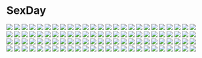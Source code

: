 # SexDay
![](https://konachan.com/jpeg/5e3905a9f5f8dc7e2d3d19fa2bb50a92/Konachan.com%20-%20214169%20apron%20blonde_hair%20blue_eyes%20blush%20clouds%20food%20fruit%20kirisame_marisa%20leaves%20long_hair%20namatyaba%20orange_%28fruit%29%20touhou%20water.jpg)
![](https://konachan.com/image/7b32bb11cd8e7abc0975e078fa2d1836/Konachan.com%20-%2031484%20ass%20blonde_hair%20blue_eyes%20blush%20favorite%20game_cg%20happy_margaret%21%20kokonoka%20panties%20red_hair%20rindou_saki%20school_uniform%20striped_panties%20underwear.jpg)
![](https://konachan.com/jpeg/0dfb85826f218e6894e5d14fb3c7dccf/Konachan.com%20-%20221499%20blush%20breasts%20brown_hair%20censored%20fellatio%20fujishima_yukine%20game_cg%20nipples%20school_uniform%20sex%20softhouse-seal%20tagme%20tagme_%28artist%29%20underwear.jpg)
![](https://konachan.com/image/7929e4ee91a7c61b1a6e97dbcf249d5e/Konachan.com%20-%20259242%20anthropomorphism%20azur_lane%20breasts%20brown_hair%20cilica%20cleavage%20dark_skin%20long_hair%20navel%20south_dakota_%28azur_lane%29%20white%20yellow_eyes.jpg)
![](https://konachan.com/jpeg/53f2915d004f23f35acaa33c16b94509/Konachan.com%20-%20228347%20akata_itsuki%20animal%20bed%20breasts%20cat%20cleavage%20game_cg%20glasses%20headband%20kokoro_rista%21%20male%20nagasawa_seika%20short_hair%20twintails%20wedding_attire.jpg)
![](https://konachan.com/image/d7b984afd8ba20fbcc6e49f5da121f9b/Konachan.com%20-%20294397%20animal_ears%20bandaid%20bicolored_eyes%20bikini_top%20breasts%20cleavage%20fang%20gray%20hololive%20long_hair%20ookami_mio%20red_hair%20thighhighs%20torn_clothes%20wolfgirl.jpg)
![](https://konachan.com/image/9a5928d928b3365e38f739924eb1dd9b/Konachan.com%20-%20134568%20bikini%20breasts%20green_eyes%20horarezonu%20long_hair%20necklace%20nipples%20original%20swimsuit%20wings.jpg)
![](https://konachan.com/image/9d9cc5093be69708a535162ff2391d58/Konachan.com%20-%2094540%20animal%20bird%20cat%20group%20kaenbyou_rin%20komeiji_koishi%20komeiji_satori%20kurokarasu%20nude%20reiuji_utsuho%20school_swimsuit%20swimsuit%20touhou.jpg)
![](https://konachan.com/image/4c6ff30e4b2616d38b10affe6ec958f4/Konachan.com%20-%2036324%20albert_de_morcerf%20count_of_monte_cristo%20gankutsuou.jpg)
![](https://konachan.com/image/d63a2aa3bc80e070168aeaf7ef58ce62/Konachan.com%20-%2024802%202girls%20konohana_hikari%20nanto_yaya%20sleeping%20strawberry_panic%20tagme.jpg)
![](https://konachan.com/image/c927a9b00adf6a7107356df6199d073e/Konachan.com%20-%20111164%20clouds%20flowers%20green_eyes%20green_hair%20night%20original%20signed%20stars%20water%20yuugen.jpg)
![](https://konachan.com/jpeg/4f7a4ea41011f3e43e4bd78aa7f0fc6b/Konachan.com%20-%20290752%20animal_ears%20azur_lane%20brown_hair%20butterfly%20criin_%28659503%29%20flowers%20foxgirl%20horns%20kimono%20loli%20long_hair%20miko%20thighhighs%20umbrella%20yellow_eyes.jpg)
![](https://konachan.com/jpeg/804b2047f3e58df1db660e65a91eaea2/Konachan.com%20-%20298672%20blue_eyes%20brown_hair%20cherry_blossoms%20cropped%20flowers%20kyouya_kakehi%20long_hair%20original%20petals%20scan%20shirt%20spring.jpg)
![](https://konachan.com/image/1cc78025cecd1ec7302d97d8c29359b0/Konachan.com%20-%20146786%20black_hair%20butterfly%20original%20skull%20sts.jpg)
![](https://konachan.com/image/1a7bd3557693652b5b839e1bc7dc17dd/Konachan.com%20-%20185285%20blush%20bra%20breasts%20glasses%20headphones%20nipples%20open_shirt%20panties%20pantyhose%20pink_hair%20pussy_juice%20sonico%20spread_legs%20super_sonico%20underwear%20v-mag.jpg)
![](https://konachan.com/image/07c3c600477c115ca9b0410926584b26/Konachan.com%20-%20258862%20aqua_eyes%20blonde_hair%20blush%20bow%20dress%20fate_grand_order%20fate_%28series%29%20goth-loli%20hat%20loli%20lolita_fashion%20long_hair%20tagme_%28artist%29%20teddy_bear%20white.jpg)
![](https://konachan.com/image/00b34e16b0270e43d2e6591bcadb2eaf/Konachan.com%20-%2023391%20air%20kamio_misuzu%20key%20ribbons%20signed.jpg)
![](https://konachan.com/jpeg/9c9e2426763899148df4ca520bf88472/Konachan.com%20-%20135689%20dress%20flowers%20hat%20kokotetsu%20komeiji_koishi%20komeiji_satori%20petals%20touhou%20white.jpg)
![](https://konachan.com/jpeg/8fa6a4b6f2d4154c22d2318448caa2e6/Konachan.com%20-%20279701%20ass%20azur_lane%20blue_hair%20blush%20braids%20breasts%20cleavage%20garter_belt%20panties%20purple_eyes%20stockings%20thighhighs%20twintails%20underwear%20watermark%20wristwear.jpg)
![](https://konachan.com/image/f0030d2db735822f2b4e5abd27abdbe8/Konachan.com%20-%2099516%20mahou_shoujo_madoka_magica%20tomoe_mami.jpg)
![](https://konachan.com/jpeg/9bff59e0e19a992d92d97013c346026e/Konachan.com%20-%20303427%20barefoot%20blonde_hair%20braids%20breasts%20game_cg%20long_hair%20maki_pei%20navel%20nipples%20nude%20ponytail%20salet%C3%A9%20salet%C3%A9_%28character%29.jpg)
![](https://konachan.com/image/a83ebb245ee39966b683ef695fde7361/Konachan.com%20-%2070720%20brown_eyes%20brown_hair%20gray_hair%20koi%20ponytail.jpg)
![](https://konachan.com/image/9134aff4abfb83181becae3f16d7968c/Konachan.com%20-%20180813%20black%20black_hair%20blood%20blue_eyes%20bodysuit%20jpeg_artifacts%20mecha%20original%20short_hair%20sword%20weapon%20yuya_%28no_art_no_future%29.jpg)
![](https://konachan.com/image/f3ef7dcfc24501493ef3832a5b82db35/Konachan.com%20-%20130000%20animal%20boots%20cat%20gabaisuito-n%20hatsune_miku%20long_hair%20rain%20scarf%20shorts%20thighhighs%20twintails%20umbrella%20vocaloid%20water.jpg)
![](https://konachan.com/image/0b20643b4ed542d95b0606ed476d5c72/Konachan.com%20-%2027272%20tagme.jpg)
![](https://konachan.com/jpeg/3bd6b2e3ad6fba49de1176cd294cab23/Konachan.com%20-%20122775%20dandelion%20game_cg%20matsuno_canel%20oohara_chizuru%20school_uniform%20tagme_%28character%29%20taisetsu_na_kimi_no_tame_ni_boku_ni_dekiru_ichiban_no_koto.jpg)
![](https://konachan.com/jpeg/a11729053768642c47d93bb4f087072e/Konachan.com%20-%20227583%2064hijiki%20aliasing%20hatsune_miku%20long_hair%20vocaloid.jpg)
![](https://konachan.com/image/b4e614aa5822e2ea740e8284877f11ab/Konachan.com%20-%2058699%20miwa_shirow%20red_eyes%20tie.jpg)
![](https://konachan.com/image/defec6a01f719e5c48695b880b5f7193/Konachan.com%20-%20237851%20animal%20aqua_eyes%20bed%20book%20cat%20computer%20dress%20leaves%20miya-ki_%28miya_key%29%20original%20summer_dress%20white_hair.jpg)
![](https://konachan.com/jpeg/ccda7a539dfc47883b8532ded3106524/Konachan.com%20-%20170144%20chain%20demon%20dress%20hat%20kazeharu%20magic%20red_eyes%20remilia_scarlet%20ribbons%20short_hair%20spear%20touhou%20vampire%20weapon%20white_hair%20wings.jpg)
![](https://konachan.com/jpeg/0f06e5761bdc918b1ed39464f20cc0d9/Konachan.com%20-%2094741%20aonoe%20close%20headphones%20megurine_luka%20pink_hair%20vocaloid%20white.jpg)
![](https://konachan.com/jpeg/0413f2862a61c6c006f6e64273b71211/Konachan.com%20-%20212419%20ass%20bed%20blonde_hair%20blush%20fast-runner-2024%20long_hair%20orange_eyes%20original%20panties%20striped_panties%20thighhighs%20tiffy%20underwear.jpg)
![](https://konachan.com/image/e9ac0a8b690ac0288614be151935a8ec/Konachan.com%20-%20217345%20barefoot%20blush%20breasts%20brown_eyes%20brown_hair%20censored%20idolmaster%20nipples%20nude%20penis%20pussy%20q_%28ed69%29%20ribbons%20sex%20totoki_airi%20twintails.jpg)
![](https://konachan.com/jpeg/a732724e8b3f6e313e13d3d091f4718a/Konachan.com%20-%20272138%20blonde_hair%20blush%20breast_grab%20breasts%20censored%20group%20navel%20nipples%20nude%20original%20penis%20pink_eyes%20short_hair%20spread_legs%20tears%20torn_clothes%20waifu2x.jpg)
![](https://konachan.com/image/f6d3505f2f6ec1ae99b5b7c4aa2b120c/Konachan.com%20-%20103135%20aqua_eyes%20aqua_hair%20eyepatch%20hat%20hatsune_miku%20uniform%20vocaloid.jpg)
![](https://konachan.com/image/302ccd2014d438fae46744506abe776b/Konachan.com%20-%2016002%20angelina_rocca%20belle%20efa%20katahane%20tarte.jpg)
![](https://konachan.com/image/6bbd142066ce774cbb4f0af827497734/Konachan.com%20-%20125419%20blue_eyes%20blue_hair%20elbow_gloves%20gloves%20hatsune_miku%20meola%20skirt%20tie%20twintails%20vocaloid.jpg)
![](https://konachan.com/image/f7fa3c332911844c042c05ddcc084c30/Konachan.com%20-%20255709%20anthropomorphism%20black_hair%20blush%20breasts%20brown_eyes%20car%20cleavage%20erect_nipples%20hat%20kantai_collection%20short_hair%20tears%20ushio_%28kancolle%29.jpg)
![](https://konachan.com/image/5aff42ede01bb3dfb6bbbb08df79ef8d/Konachan.com%20-%20153609%20landscape%20night%20original%20pei_%28sumurai%29%20scenic%20snow.jpg)
![](https://konachan.com/image/b698f1b7c2394aa8357949f80f3f7a30/Konachan.com%20-%20295724%20blue_eyes%20blush%20breasts%20censored%20cum%20evelysse%20gloves%20hat%20long_hair%20moon%20nipples%20no_bra%20panties%20penis%20ribbons%20sblack%20sex%20underwear%20witch%20witch_hat.jpg)
![](https://konachan.com/image/b5ef8b7fde6d793b00877d1476d9e95d/Konachan.com%20-%20271789%20bikini%20breasts%20brown_hair%20cleavage%20katou_megumi%20saenai_heroine_no_sodatekata%20shirt_lift%20short_hair%20sunhyun%20swimsuit%20yellow_eyes.jpg)
![](https://konachan.com/image/86dcb80cb60abb70fc391cc47619fb0d/Konachan.com%20-%20236286%20all_male%20animal%20aqua_eyes%20aqua_hair%20fish%20headphones%20jpeg_artifacts%20kaito%20male%20microphone%20radu%20scarf%20short_hair%20vocaloid%20watermark.jpg)
![](https://konachan.com/image/83348a23d0a6686139bddbeb9b3e90ca/Konachan.com%20-%20255493%20ass%20bloomers%20blush%20brown_eyes%20brown_hair%20cameltoe%20cum%20nonaka_chikin%20original%20short_hair.jpg)
![](https://konachan.com/jpeg/863de8c23b559edff2292309b2d75908/Konachan.com%20-%20193957%20anthropomorphism%20battleship_hime%20blue_eyes%20gray_eyes%20group%20long_hair%20midway_hime%20red_eyes%20seaport_hime%20short_hair%20undeedking%20white_hair.jpg)
![](https://konachan.com/image/f335c507c184209cfdeb329ac89fd305/Konachan.com%20-%2086228%20animal%20cape%20cat%20fang%20halloween%20original%20pumpkin%20purple_eyes%20robot%20stockings%20tagme%20twintails%20won_%28toufunokado%29.jpg)
![](https://konachan.com/image/58f51c5a9118c144a2ca23d96c7375a5/Konachan.com%20-%20295058%20animal_ears%20aqua_eyes%20bow%20breasts%20brown_hair%20bunny_ears%20bunnygirl%20headband%20long_hair%20meo%20original.jpg)
![](https://konachan.com/jpeg/c6c41d9cf8bda5574f39ab874e9cfbee/Konachan.com%20-%20205235%20barefoot%20beach%20blue_hair%20blush%20breasts%20cleavage%20computer%20fast-runner-2024%20glasses%20headphones%20instrument%20original%20purple_eyes%20short_hair%20shorts%20water.jpg)
![](https://konachan.com/image/3243a5ddff66bc345f319c0f13179bde/Konachan.com%20-%2062869%20blush%20goth-loli%20horns%20lolita_fashion%20pointed_ears%20tagme%20tail%20tateha%20thighhighs%20valentine.jpg)
![](https://konachan.com/image/c4b8e4f911a4bc7ea1741910735913b3/Konachan.com%20-%2068299%20asuku_san%20itsuka_todoku_anosorani%20long_hair%20moekibara_fumitake%20purple_eyes%20umbrella.jpg)
![](https://konachan.com/image/afb362f7a81b853a9c12a4843d6791ef/Konachan.com%20-%20176373%202girls%20armor%20blue_eyes%20bodysuit%20braids%20gray_hair%20green_eyes%20green_hair%20gun%20ia%20long_hair%20mechagirl%20pc9527%20sword%20thighhighs%20vocaloid%20weapon%20wings.jpg)
![](https://konachan.com/image/175f86977abc12d70bb7e820c197cb26/Konachan.com%20-%2065741%20ass%20chobipero%20christmas%20flat_chest%20loli%20panties%20pantyhose%20ribbons%20tagme%20thighhighs%20topless%20underwear.jpg)
![](https://konachan.com/image/9e506f4af4dd302c476dd59151c55378/Konachan.com%20-%2030879%20kanon%20minase_akiko%20minase_nayuki.jpg)
![](https://konachan.com/jpeg/807ef5e2fc34358b991d85cd79675649/Konachan.com%20-%20265245%20anal%20anus%20blush%20breasts%20cosplay%20dress%20fingering%20front_wing%20game_cg%20gloves%20ino%20long_hair%20nipples%20panties%20pussy%20thighhighs%20uncensored%20underwear.jpg)
![](https://konachan.com/jpeg/e7a11d0b09ff6c21885a1fdaae8838f2/Konachan.com%20-%20271737%20animal%20animal_ears%20brown_eyes%20cat%20catgirl%20cherry_blossoms%20dress%20flowers%20jura_basil_elden%20misaki_kurehito%20original%20purple_hair%20scan%20short_hair%20tail.jpg)
![](https://konachan.com/image/9d63281b3818f7c85ea7f1cc1b1cc9c0/Konachan.com%20-%20261206%20blue_hair%20blush%20breasts%20brown_eyes%20cameltoe%20green_hair%20hatachi%20navel%20original%20panties%20ponytail%20ribbons%20short_hair%20skirt%20underwear%20upskirt%20wristwear.jpg)
![](https://konachan.com/image/3375d7cfb9295d118a1ad858f43a44ea/Konachan.com%20-%2022241%20abenobashi_mahou_shoutengai.jpg)
![](https://konachan.com/jpeg/997ed89fa6d1e506289a2ca28f730e13/Konachan.com%20-%20255611%20ange_vierge%20blue_hair%20blush%20breasts%20censored%20kadokura_umekichi%20long_hair%20mikage_aoi%20navel%20nipples%20nude%20penis%20pussy%20red_eyes%20sex%20spread_legs.jpg)
![](https://konachan.com/image/f4e55390c3bc4bdd3e96e1f412d90a14/Konachan.com%20-%20183459%20apron%20ass%20blush%20jpeg_artifacts%20mameshiba%20misaka_mikoto%20naked_apron%20pussy%20saten_ruiko%20to_aru_kagaku_no_railgun%20to_aru_majutsu_no_index%20uncensored.jpg)
![](https://konachan.com/image/8aed7c9239f252ab33cfefe8e215e984/Konachan.com%20-%2051724%20arisaka_ako%20blue_eyes%20dress%20gloves%20guitar%20headband%20instrument%20long_hair%20megurine_luka%20pink_hair%20thighhighs%20vocaloid.jpg)
![](https://konachan.com/image/272ba9d1227e2e9aca486a2da124c9fa/Konachan.com%20-%2069764%20headphones%20nishieda.jpg)
![](https://konachan.com/jpeg/51cf2d0e28e5403e240e66518a9becfd/Konachan.com%20-%20264204%20censored%20de_ra_u_e_a%20game_cg%20milk_factory%20motto%21_haramase%21_honoo_no_oppai_isekai_ero_mahou_gakuen%21%20yukinokouji_mizore.jpg)
![](https://konachan.com/jpeg/5ae700a1114c81a36e2be05783427430/Konachan.com%20-%20151712%20carlyle_mel%20game_cg%20leki_vestoria_floria%20ryuuyoku_no_melodia%20tenmaso%20whirlpool.jpg)
![](https://konachan.com/image/f2372c40fd6468ab37d7af57598f8593/Konachan.com%20-%2034800%20mitsumi_misato.jpg)
![](https://konachan.com/jpeg/8dc5a59874fcb84d0d3bcbfd81786bf7/Konachan.com%20-%20101049%20charlotte_%28mahou_shoujo_madoka_magica%29%20initial_f%20mahou_shoujo_madoka_magica%20tomoe_mami.jpg)
![](https://konachan.com/image/4236e0d0f93713f6a252a87cb91b8270/Konachan.com%20-%20160715%20black_eyes%20black_hair%20katana%20nanahara_shie%20original%20school_uniform%20sword%20weapon.jpg)
![](https://konachan.com/image/dedb46fa0116741a43d9d49b2d38173c/Konachan.com%20-%205219%20kanon%20tsukimiya_ayu.jpg)
![](https://konachan.com/image/b119a34389895fd32d66c46b3d6a9088/Konachan.com%20-%20107486%20bikini_top%20building%20city%20headphones%20izumi_sai%20landscape%20original%20scenic%20short_hair%20thighhighs.jpg)
![](https://konachan.com/jpeg/5b6e8d0f28bbb1ca7017bb143bc9b94d/Konachan.com%20-%20189175%20blue_hair%20bra%20breasts%20clochette%20game_cg%20long_hair%20nipples%20okihara_kotoha%20open_shirt%20oshiki_hitoshi%20pussy%20school_uniform%20topless%20uncensored%20underwear.jpg)
![](https://konachan.com/jpeg/e8e2c3b8c4964bcfd52c55156453fc06/Konachan.com%20-%20200476%20blonde_hair%20breasts%20censored%20game_cg%20juunin_kanri%21%20long_hair%20material_mel%20minami_aoi%20nipples%20nude%20paizuri%20penis%20rekurieeru%20shower%20wet%20yellow_eyes.jpg)
![](https://konachan.com/jpeg/890e9a389f6325c124c2c82b7ae39cac/Konachan.com%20-%20179014%20black_hair%20koisuru_natsu_no_last_resort%20kouzaki_umi%20long_hair%20marui%20pulltop%20red_eyes.jpg)
![](https://konachan.com/image/28fee1a9c799ed3c37289a770114cb8c/Konachan.com%20-%20299489%20black_hair%20close%20gray_eyes%20lilith_parker%20long_hair%20novcel%20original%20pointed_ears%20signed.jpg)
![](https://konachan.com/image/cc0f5d9183f6490b1a181099609e4167/Konachan.com%20-%2023462%20akira_e_ferrari%20alicia_florence%20aria%20aria_pokoteng%20athena_glory%20dark_skin%20hime_m_granzchesta.jpg)
![](https://konachan.com/image/01f81efd7c7da94383f09121e0248e06/Konachan.com%20-%20243666%20all_male%20awa_suna%20cu_chulainn%20fate_grand_order%20fate_%28series%29%20male.jpg)
![](https://konachan.com/jpeg/7bdf1a255890ce32e72ce66c499da605/Konachan.com%20-%20300260%20bandage%20cat_smile%20gatakigi_gama%20headdress%20long_hair%20necklace%20original%20purple_eyes%20purple_hair%20thighhighs%20white.jpg)
![](https://konachan.com/jpeg/be55144ac778a98eaba8d9ba03a980fe/Konachan.com%20-%20284041%20aqua_eyes%20ass%20blonde_hair%20boku_wa_tomodachi_ga_sukunai%20cait%20cake%20food%20fruit%20kashiwazaki_sena%20long_hair%20nude%20ponytail%20strawberry.jpg)
![](https://konachan.com/image/f25b54bfb27fd8505fb92f7230a21a16/Konachan.com%20-%20212696%20aliasing%20food%20group%20hiei_%28kancolle%29%20ise_%28kancolle%29%20kaga_%28kancolle%29%20kiso_%28kancolle%29%20kuma_%28kancolle%29%20loli%20mo_%28kireinamo%29%20ooi_%28kancolle%29%20tagme.jpg)
![](https://konachan.com/image/106444bb904229baec9acd5680e19299/Konachan.com%20-%2014491%202000%20anthropomorphism%20os-tan%20thighhighs%20windows.jpg)
![](https://konachan.com/image/a82b3a6dd90a2eb9d25fc3b1936202c6/Konachan.com%20-%2056823%20alice_%28wonderland%29%20alice_in_wonderland%20blonde_hair%20dress%20newrein%20red_eyes%20sky%20umbrella.jpg)
![](https://konachan.com/image/0088bc48bbf63d5232e3fc54700047cc/Konachan.com%20-%20293732%20anthropomorphism%20girls_frontline%20gloves%20gray_eyes%20gray_hair%20gun%20headphones%20long_hair%20m200_%28girls_frontline%29%20shumeia%20weapon.jpg)
![](https://konachan.com/jpeg/3f89ef9025b71cb723b23548af0236df/Konachan.com%20-%20190340%202girls%20anthropomorphism%20breasts%20cleavage%20dress%20kantai_collection%20long_hair%20midway_hime%20red_eyes%20sakurazawa_izumi%20thighhighs%20torn_clothes%20white_hair.jpg)
![](https://konachan.com/image/3e6f4570efa9b4c15bfacd82800f4e71/Konachan.com%20-%2051459%20black_rock_shooter%20cosplay%20instrument%20k-on%21%20nakano_azusa.jpg)
![](https://konachan.com/image/cf0f65ce2f4d1e9757d1e8d651382774/Konachan.com%20-%20280951%20aqua_eyes%20aqua_hair%20blush%20breasts%20erect_nipples%20gloves%20granblue_fantasy%20gray%20long_hair%20lyria_%28granblue_fantasy%29%20navel%20see_through%20unosuke.jpg)
![](https://konachan.com/jpeg/140b688f55c60da3d10ec24f0baf09f7/Konachan.com%20-%2061523%20ipod%20k-on%21%20kisoba%20nakano_azusa%20pink%20silhouette.jpg)
![](https://konachan.com/image/4a7b09b61ec03d974c0e01a700b3ba6a/Konachan.com%20-%2071302%20hatsune_miku%20twintails%20vocaloid.jpg)
![](https://konachan.com/jpeg/a918b0931e17ce2f1ee7bf22e8bbdf1c/Konachan.com%20-%2074438%20angel_beats%21%20close%20transparent%20vector%20yui_%28angel_beats%21%29.jpg)
![](https://konachan.com/image/0c4516cad2241cd55a9d6e72c6c953aa/Konachan.com%20-%20289574%20anthropomorphism%20applecaramel_%28acaramel%29%20azur_lane%20breasts%20cleavage%20cropped%20formidable_%28azur_lane%29%20gray_hair%20long_hair%20petals%20red_eyes%20twintails.jpg)
![](https://konachan.com/image/48fc0d98631589dcd57e5c5f98296918/Konachan.com%20-%2086932%20fujimaru_mikoto%20game_cg%20kisaragi_gold_star%20phone%20saga_planets%20toranosuke.jpg)
![](https://konachan.com/image/50b4bb85ad2e2fb738bd92cfd4f71550/Konachan.com%20-%20186620%20black_rock_shooter%20kimdazzi%20kuroi_mato.jpg)
![](https://konachan.com/image/63e73e5cf9062284e4f345a625791892/Konachan.com%20-%20116723%20higurashi_no_naku_koro_ni%20realistic%20ryuuguu_rena%20scenic%20watermark%20weapon.jpg)
![](https://konachan.com/jpeg/ba94963394a6e43766e8a708012c7812/Konachan.com%20-%2077712%20game_cg%20iro_ni_ide_ni_keri_waga_koi_wa%20japanese_clothes%20katana%20ko%7Echa%20purple_eyes%20purple_hair%20sword%20tenjo_kikyou%20weapon%20windmill_%28company%29.jpg)
![](https://konachan.com/image/6cde0f19450e78a69e5454fad0282157/Konachan.com%20-%20108898%20breasts%20eyepatch%20infinite_stratos%20laura_bodewig%20nipples%20nude%20pnoji%20pussy%20red_eyes%20spread_legs%20uncensored.jpg)
![](https://konachan.com/jpeg/d39a2c92b5fdc9223c2e5ee74fe2ebd3/Konachan.com%20-%20278849%20apple%20ass%20blonde_hair%20blush%20bow%20fang%20food%20fruit%20irori%20loli%20panties%20ponytail%20red_eyes%20thighhighs%20touhou%20underwear%20vampire%20wings%20wristwear.jpg)
![](https://konachan.com/jpeg/f74cc1f995f1ec236f1287d0577e3798/Konachan.com%20-%20261947%20barefoot%20bikini%20blush%20breasts%20dark_skin%20food%20game_cg%20long_hair%20nipples%20ponytail%20purple_hair%20ribbons%20sayori%20shade%20swimsuit%20tentacle_games%20yellow_eyes.jpg)
![](https://konachan.com/image/f5ea652df65b648abc444cafa0bea30d/Konachan.com%20-%20139073%20escu%3Ade%20game_cg%20gurenka%20kuon_%28gurenka%29%20long_hair%20nekonyan%20red_eyes%20red_hair.jpg)
![](https://konachan.com/jpeg/03a8cce6617a2d02dc983218d705f4c6/Konachan.com%20-%2084588%20amagami%20brown_eyes%20brown_hair%20dress%20food%20gloves%20nakata_sae%20thighhighs%20twintails.jpg)
![](https://konachan.com/jpeg/d9b7c945f796b0347adbdcd96354c3e3/Konachan.com%20-%2097368%203rd_eye%20bloody_rondo%20censored%20fellatio%20game_cg%20green_eyes%20nikaidou_rinko%20penis%20red_hair%20sakaki_maki%20short_hair.jpg)
![](https://konachan.com/image/045842eb134f9a20a70950053629b46e/Konachan.com%20-%20256031%20akizone%20barefoot%20bed%20blue_eyes%20brown_hair%20hoodie%20original%20short_hair%20shorts%20signed.jpg)
![](https://konachan.com/image/997935c20f5911799cb89424bb3bed10/Konachan.com%20-%2038025%20beach%20bikini%20breasts%20cleavage%20girls_avenue%20ino%20red_eyes%20swimsuit%20wink.jpg)
![](https://konachan.com/jpeg/c399550ab1946c4feb8cdeed5c827225/Konachan.com%20-%20175509%20blonde_hair%20blue_eyes%20bra%20chiisana_kanojo_no_sayokyoku%20feng%20game_cg%20katagai_shione%20long_hair%20navel%20open_shirt%20panties%20tsurusaki_takahiro%20underwear.jpg)
![](https://konachan.com/jpeg/f5497d9e607e7f8e23932b871c944df1/Konachan.com%20-%20116549%20aliasing%20bow_%28weapon%29%20butz_klauser%20cloud_strife%20frioniel%20golbeza%20male%20niboshi514%20onion_knight%20sephiroth%20shantotto%20sword%20tail%20tarutaru%20tidus%20weapon.jpg)
